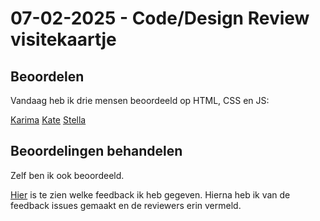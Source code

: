 # 07-02-2025 - Code/Design Review visitekaartje

## Beoordelen

Vandaag heb ik drie mensen beoordeeld op HTML, CSS en JS:

[Karima](https://github.com/Karima002/connect-your-tribe-profile-card-/issues/1)
[Kate](https://github.com/Kitkatisvibing/connect-your-tribe-profile-card/issues/1)
[Stella](https://github.com/misspastelwitch/connect-your-tribe-profile-card/issues/1#issuecomment-2642577913)


## Beoordelingen behandelen

Zelf ben ik ook beoordeeld.

[Hier](https://github.com/DivaniNL/connect-your-tribe-profile-card/issues/2) is te zien welke feedback ik heb gegeven. Hierna heb ik van de feedback issues gemaakt en de reviewers erin vermeld.